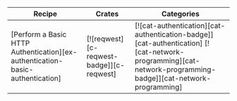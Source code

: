 | Recipe | Crates | Categories |
|--------|--------|------------|
| [Perform a Basic HTTP Authentication][ex-authentication-basic-authentication] | [![reqwest][c-reqwest-badge]][c-reqwest] | [![cat-authentication][cat-authentication-badge]][cat-authentication] [![cat-network-programming][cat-network-programming-badge]][cat-network-programming] |
